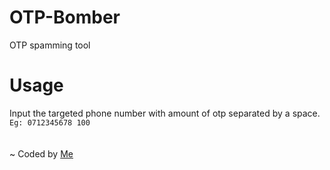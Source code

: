 # OTP-Bomber
OTP spamming tool

# Usage
Input the targeted phone number with amount of otp separated by a space.<br>
   `Eg: 0712345678 100`
<br><br><br>
~ Coded by [Me](https://t.me/iTZ_DarklusiferBOT)

